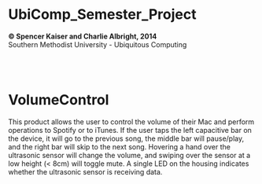 UbiComp_Semester_Project
========================

<strong>© Spencer Kaiser and Charlie Albright, 2014</strong>
<br>Southern Methodist University - Ubiquitous Computing

<br>
<br>

<h1>VolumeControl</h1>

This product allows the user to control the volume of their Mac and perform operations to Spotify or to iTunes. If the user taps the left capacitive bar on the device, it will go to the previous song, the middle bar will pause/play, and the right bar will skip to the next song. Hovering a hand over the ultrasonic sensor will change the volume, and swiping over the sensor at a low height (< 8cm) will toggle mute. A single LED on the housing indicates whether the ultrasonic sensor is receiving data.